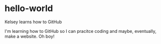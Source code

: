 # hello-world
Kelsey learns how to GitHub

I'm learning how to GitHub so I can pracitce coding and maybe, eventually, make a website. Oh boy!
